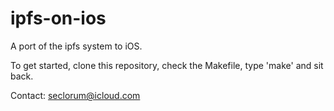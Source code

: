 # ipfs-on-ios
A port of the ipfs system to iOS.

To get started, clone this repository, check the Makefile, type 'make' and sit back.

Contact: seclorum@icloud.com
